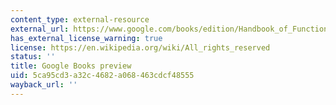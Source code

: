 ```yaml
---
content_type: external-resource
external_url: https://www.google.com/books/edition/Handbook_of_Functional_MRI_Data_Analysis/VjwBnVRwuD8C?gbpv=1
has_external_license_warning: true
license: https://en.wikipedia.org/wiki/All_rights_reserved
status: ''
title: Google Books preview
uid: 5ca95cd3-a32c-4682-a068-463cdcf48555
wayback_url: ''
---
```

